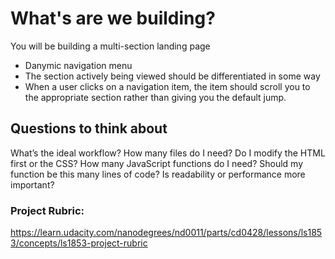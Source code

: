 # What's are we building?

You will be building a multi-section landing page

- Danymic navigation menu
- The section actively being viewed should be differentiated in some way
- When a user clicks on a navigation item, the item should scroll you to the appropriate section rather than giving you the default jump.

## Questions to think about

What’s the ideal workflow?
How many files do I need?
Do I modify the HTML first or the CSS?
How many JavaScript functions do I need?
Should my function be this many lines of code?
Is readability or performance more important?

### Project Rubric:

https://learn.udacity.com/nanodegrees/nd0011/parts/cd0428/lessons/ls1853/concepts/ls1853-project-rubric
